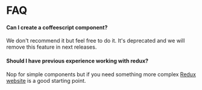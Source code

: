 # FAQ

#### Can I create a coffeescript component?

We don't recommend it but feel free to do it. It's deprecated and we will remove this feature in next releases.

#### Should I have previous experience working with redux?

Nop for simple components but if you need something more complex [Redux website](redux.js.org) is a good starting point.
